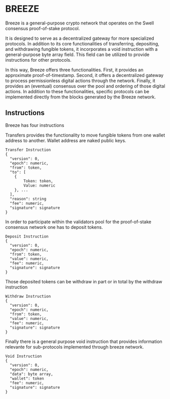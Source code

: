 # BREEZE 


Breeze is a general-purpose crypto network that operates on the Swell consensus 
proof-of-stake protocol.

It is designed to serve as a decentralized gateway for more specialized 
protocols. In addition to its core functionalities of transferring, depositing, 
and withdrawing fungible tokens, it incorporates a void instruction with a 
general-purpose byte array field. This field can be utilized to provide 
instructions for other protocols.

In this way, Breeze offers three functionalities. First, it provides an 
approximate proof-of-timestamp. Second, it offers a decentralized gateway to 
process permissionless digital actions through the network. Finally, it provides 
an (eventual) consensus over the pool and ordering of those digital actions. 
In addition to these functionalities, specific protocols can be implemented 
directly from the blocks generated by the Breeze network.



## Instructions

Breeze has four instructions

Transfers provides the functionality to move fungible tokens from one wallet 
address to another. Wallet address are naked public keys.
```
Transfer Instruction 
{
  "version": 0,
  "epoch": numeric,
  "from": token,
  "to": [
    {
        Token: token,
        Value: numeric
    }, ...
  ],
  "reason": string
  "fee": numeric,
  "signature": signature
}
```

In order to participate within the validators pool for the proof-of-stake 
consensus network one has to deposit tokens. 

```
Deposit Instruction 
{
  "version": 0,
  "epoch": numeric,
  "from": token,
  "value": numeric,
  "fee": numeric,
  "signature": signature
}
```

Those deposited tokens can be withdraw in part or in total by the withdraw 
instruction

```
Withdraw Instruction 
{
  "version": 0,
  "epoch": numeric,
  "from": token,
  "value": numeric,
  "fee": numeric,
  "signature": signature
}
```

Finally there is a general purpose void instruction that provides information
relevante for sub-protocols implemented through breeze network.

```
Void Instruction 
{
  "version": 0,
  "epoch": numeric,
  "data": byte array,
  "wallet": token
  "fee": numeric,
  "signature": signature
}
```
